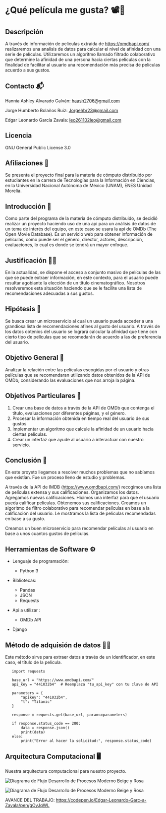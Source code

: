 # ¿Qué película me gusta? 📽️🍿

## Descripción

A través de información de peliculas extraida de https://omdbapi.com/ realizaremos una analisis de datos para calcular el nivel de afinidad con una serie de películas. Utilizaremos un algoritmo llamado filtrado colaborativo que determine la afinidad de una persona hacia ciertas películas con la finalidad de facilitar al usuario una recomendación más precisa de películas acuerdo a sus gustos.

## Contacto 📬

Hannia Ashley Alvarado Galván: haash2706@gmail.com

Jorge Humberto Bolaños Ruiz: Jorgehbr23@gmail.com

Edgar Leonardo García Zavala: leo261102leo@gmail.com

## Licencia 

 GNU General Public License 3.0
## Afiliaciones 👥

Se presenta el proyecto final para la materia de cómputo distribuido por estudiantes en la carrera de Tecnologías para la Información en Ciencias, en la Universidad Nacional Autónoma de México (UNAM), ENES Unidad Morelia. 

## Introducción 🎈

Como parte del programa de la materia de cómputo distribuido, se decidió realizar un proyecto haciendo uso de una api para un análisis de datos de un tema de interés del equipo, en este caso se usara la api de OMDb (The Open Movie Database). Es un servicio web para obtener información de películas, como puede ser el género, director, actores, descripción, evaluaciones, lo cual es donde se tendrá un mayor enfoque.


## Justificación 👩‍⚖️

En la actualidad, se dispone el acceso a conjunto masivo de películas de las que se puede extraer información, en este contexto, para el usuario puede resultar agobiante la elección de un título cinematográfico. Nosotros resolveremos esta situación haciendo que se le facilite una lista de recomendaciones adecuadas a sus gustos.

## Hipótesis 🦛

Se busca crear un microservicio al cual un usuario pueda acceder a una grandiosa lista de recomendaciones afines al gusto del usuario.
A través de los datos obtenios del usuario se logrará calcular la afinidad que tiene con cierto tipo de películas que se recomedarán de acuerdo a las de preferencia del usuario.  


## Objetivo General 🎯

Analizar la relación entre las películas escogidas por el usuario y otras películas que se recomendaran utilizando datos obtenidos de la API de OMDb, considerando las evaluaciones que nos arroja la página. 

## Objetivos Particulares 🎯

1. Crear una base de datos a través de la API de OMDb que contenga el título, evaluaciones por diferentes páginas, y el género.
2. Procesar la información obtenida en tiempo real del usuario de sus gustos
3. Implementar un algoritmo que calcule la afinidad de un usuario hacia ciertas películas.
4. Crear un interfaz que ayude al usuario a interactuar con nuestro servicio.

## Conclusión 🎈

En este proyeto llegamos a resolver muchos problemas que no sabíamos que existían. Fue un proceso lleno de estudio y problemas.

A través de la API de IMDB (https://www.omdbapi.com/) recogimos una lista de películas extensa y sus calificaciones. Organizamos los datos. Agregamos nuevas calificaciones. Hicimos una interfaz para que el usuario pueda calificar películas. Obtenemos sus calificaciones. Creamos un algoritmo de filtro colaborativo para recomendar películas en base a la calificación del usuario. Le mostramos la lista de películas recomendadas en base a su gusto.

Creamos un buen microservicio para recomendar películas al usuario en base a unos cuantos gustos de películas.

## Herramientas de Software ⚙️

- Lenguaje de programación:
  - Python 3
  
- Bibliotecas:
  - Pandas
  - JSON
  - Requests

- Api a utilizar : 
  - OMDb API

- Django

## Método de adquisión de datos 🧑‍💻

Este método sirve para extraer datos a través de un identificador, en este caso, el título de la película.
       
       import requests
       
       base_url = "https://www.omdbapi.com/"
       api_key = "441032b4"  # Reemplaza "tu_api_key" con tu clave de API
       
       parameters = {
           "apikey": "441032b4",
           "t": "Titanic"
       }
       
       response = requests.get(base_url, params=parameters)
       
       if response.status_code == 200:
           data = response.json()
           print(data)
       else:
           print("Error al hacer la solicitud:", response.status_code)

## Arquitectura Computacional 🖥️

Nuestra arquitectura computacional para nuestro proyecto.

![Diagrama de Flujo Desarrollo de Procesos Moderno Beige y Rosa ](https://github.com/Hannia2706/Proyecto-computo-en-la-nube/assets/124711181/366a0312-781d-4726-970a-360432181cee)

![Diagrama de Flujo Desarrollo de Procesos Moderno Beige y Rosa ](https://github.com/Hannia2706/Proyecto-computo-en-la-nube/assets/124711181/263ed563-dde4-4721-9462-3f54f4310c77)

AVANCE DEL TRABAJO:
https://codepen.io/Edgar-Leonardo-Garc-a-Zavala/pen/gOyJqWL
